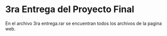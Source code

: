 # 3ra Entrega del Proyecto Final
En el archivo 3ra entrega.rar se encuentran todos los archivos de la pagina web.
